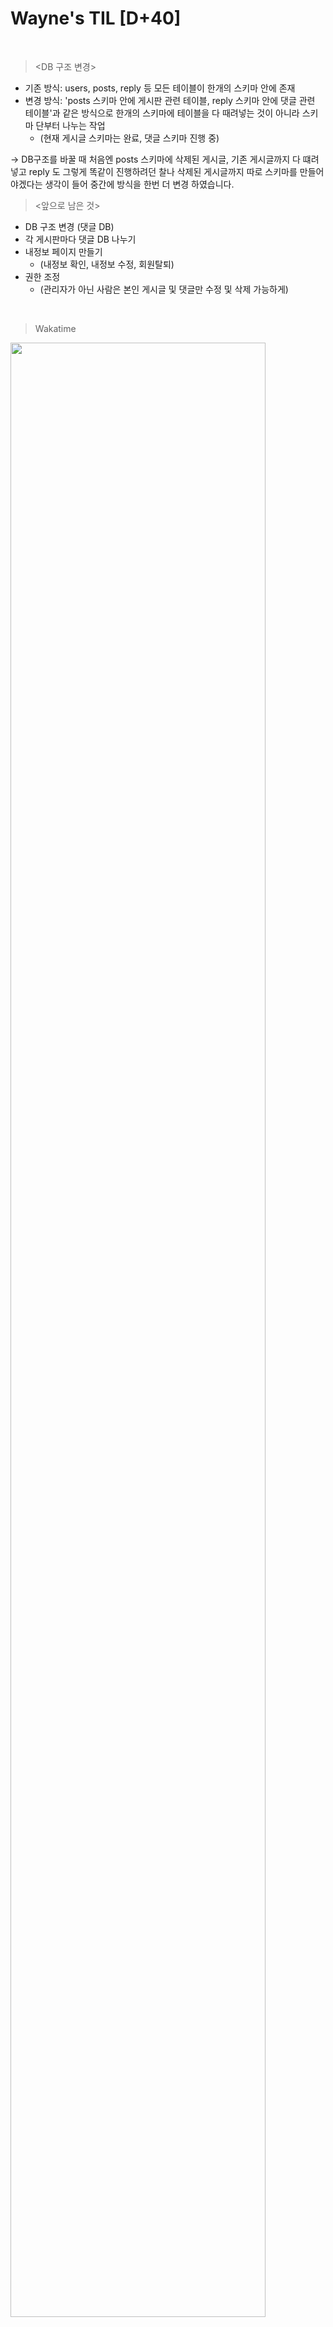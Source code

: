 Wayne's TIL [D+40]
===

<br>

><DB 구조 변경>

- 기존 방식: users, posts, reply 등 모든 테이블이 한개의 스키마 안에 존재
- 변경 방식: 'posts 스키마 안에 게시판 관련 테이블, reply 스키마 안에 댓글 관련 테이블'과 같은 방식으로 한개의 스키마에 테이블을 다 때려넣는 것이 아니라 스키마 단부터 나누는 작업
  - (현재 게시글 스키마는 완료, 댓글 스키마 진행 중)

-> DB구조를 바꿀 때 처음엔 posts 스키마에 삭제된 게시글, 기존 게시글까지 다 떄려넣고 reply 도 그렇게 똑같이 진행하려던 찰나 삭제된 게시글까지 따로 스키마를 만들어야겠다는 생각이 들어 중간에 방식을 한번 더 변경 하였습니다.

><앞으로 남은 것>

- DB 구조 변경 (댓글 DB)
- 각 게시판마다 댓글 DB 나누기
- 내정보 페이지 만들기
  - (내정보 확인, 내정보 수정, 회원탈퇴)
- 권한 조정
  - (관리자가 아닌 사람은 본인 게시글 및 댓글만 수정 및 삭제 가능하게)
  
<br>

>Wakatime

<img src="https://github.com/RyeinKim/TIL/assets/25819095/729c4102-e06f-41b3-b3bc-b1293f3529af" width="90%">